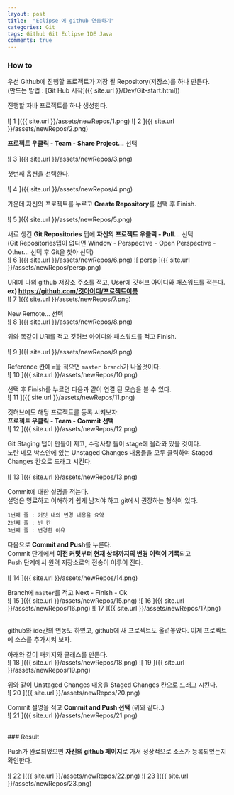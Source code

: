 ```yaml
---
layout: post
title:  "Eclipse 에 github 연동하기"
categories: Git
tags: Github Git Eclipse IDE Java
comments: true
---
```


### How to

우선 Github에 진행할 프로젝트가 저장 될 Repository(저장소)를 하나 만든다.  
(만드는 방법 : [Git Hub 시작]({{ site.url }}/Dev/Git-start.html))


진행할 자바 프로젝트를 하나 생성한다.  
<br/>
![ 1 ]({{ site.url }}/assets/newRepos/1.png)
![ 2 ]({{ site.url }}/assets/newRepos/2.png)
<br/>

**프로젝트 우클릭 - Team - Share Project...** 선택  
<br/>
![ 3 ]({{ site.url }}/assets/newRepos/3.png)
<br/>

첫번째 옵션을 선택한다.  
<br/>
![ 4 ]({{ site.url }}/assets/newRepos/4.png)
<br/>

가운데 자신의 프로젝트를 누르고 **Create Repository**를 선택 후 Finish.  
<br/>
![ 5 ]({{ site.url }}/assets/newRepos/5.png)
<br/>

새로 생긴 **Git Repositories** 탭에 **자신의 프로젝트 우클릭 - Pull...** 선택  
(Git Repositories탭이 없다면 Window - Perspective - Open Perspective - Other... 선택 후 Git을 찾아 선택)
<br/>
![ 6 ]({{ site.url }}/assets/newRepos/6.png)
![ persp ]({{ site.url }}/assets/newRepos/persp.png)
<br/>

URI에 나의 github 저장소 주소를 적고, User에 깃허브 아이디와 패스워드를 적는다.  
**ex) https://github.com/깃아이디/프로젝트이름**
<br/>
![ 7 ]({{ site.url }}/assets/newRepos/7.png)
<br/>

New Remote... 선택
<br/>
![ 8 ]({{ site.url }}/assets/newRepos/8.png)
<br/>

위와 똑같이 URI를 적고 깃허브 아이디와 패스워드를 적고 Finish.  
<br/>
![ 9 ]({{ site.url }}/assets/newRepos/9.png)
<br/>

Reference 칸에 `m`을 적으면 `master branch`가 나올것이다.
<br/>
![ 10 ]({{ site.url }}/assets/newRepos/10.png)
<br/>

선택 후 Finish를 누르면 다음과 같이 연결 된 모습을 볼 수 있다.
<br/>
![ 11 ]({{ site.url }}/assets/newRepos/11.png)
<br/>

깃허브에도 해당 프로젝트를 등록 시켜보자.  
**프로젝트 우클릭 - Team - Commit 선택**
<br/>
![ 12 ]({{ site.url }}/assets/newRepos/12.png)
<br/>

Git Staging 탭이 만들어 지고, 수정사항 들이 stage에 올라와 있을 것이다.  
노란 네모 박스안에 있는 Unstaged Changes 내용들을 모두 클릭하여 Staged Changes 칸으로 드래그 시킨다.  
<br/>
![ 13 ]({{ site.url }}/assets/newRepos/13.png)
<br/>

Commit에 대한 설명을 적는다.  
설명은 명료하고 이해하기 쉽게 남겨야 하고 git에서 권장하는 형식이 있다. 
``` 
1번째 줄 : 커밋 내의 변경 내용을 요약
2번째 줄 : 빈 칸
3번째 줄 : 변경한 이유
```

다음으로 **Commit and Push**를 누른다.  
Commit 단계에서 **이전 커밋부터 현재 상태까지의 변경 이력이 기록**되고  
Push 단계에서 원격 저장소로의 전송이 이루어 진다.  
<br/>
![ 14 ]({{ site.url }}/assets/newRepos/14.png)
<br/>

Branch에 `master`를 적고 Next -  Finish - Ok
<br/>
![ 15 ]({{ site.url }}/assets/newRepos/15.png)
![ 16 ]({{ site.url }}/assets/newRepos/16.png)
![ 17 ]({{ site.url }}/assets/newRepos/17.png)
<br/>

<br/>
github와 ide간의 연동도 하였고, github에 새 프로젝트도 올려놓았다.  
이제 프로젝트에 소스를 추가시켜 보자.  


아래와 같이 패키지와 클래스를 만든다.
<br/>
![ 18 ]({{ site.url }}/assets/newRepos/18.png)
![ 19 ]({{ site.url }}/assets/newRepos/19.png)
<br/>

위와 같이 Unstaged Changes 내용을 Staged Changes 칸으로 드래그 시킨다.
<br/>
![ 20 ]({{ site.url }}/assets/newRepos/20.png)
<br/>

Commit 설명을 적고 **Commit and Push 선택** (위와 같다..)
<br/>
![ 21 ]({{ site.url }}/assets/newRepos/21.png)
<br/>

<br/>
### Result

Push가 완료되었으면 **자신의 github 페이지**로 가서 정상적으로 소스가 등록되었는지 확인한다.  
<br/>
![ 22 ]({{ site.url }}/assets/newRepos/22.png)
![ 23 ]({{ site.url }}/assets/newRepos/23.png)
 <br/>
